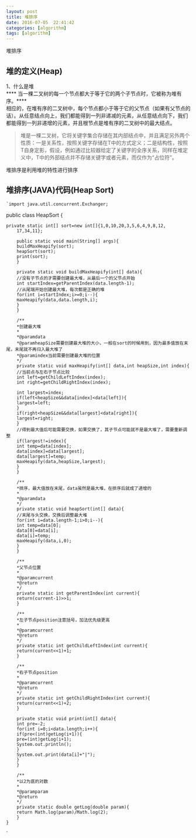 ```yaml
---
layout: post
title: 堆排序
date: 2016-07-05  22:41:42 
categories: [algorithm]
tags: [algorithm]
---
```


堆排序
<!--more-->

##  堆的定义(Heap)

1、什么是堆 <br />
**** 当一棵二叉树的每一个节点都大于等于它的两个子节点时，它被称为堆有序。****<br />
相应的，在堆有序的二叉树中，每个节点都小于等于它的父节点（如果有父节点的话）。从任意结点向上，我们都能得到一列非递减的元素，从任意结点向下，我们都能得到一列非递增的元素，并且根节点是堆有序的二叉树中的最大结点。<br />
 
> 堆是一棵二叉树，它将关键字集合存储在其内部结点中，并且满足另外两个性质：一是关系性，按照关键字存储在T中的方式定义；二是结构性，按照T自身定影，假设，例如通过比较器给定了关键字的全序关系，同样在堆定义中，T中的外部结点并不存储关键字或者元素，而仅作为“占位符”。<br />

堆排序是利用堆的特性进行排序 <br />


##  堆排序(JAVA)代码(Heap Sort) 
    `import java.util.concurrent.Exchanger;


public class HeapSort {


	private static int[] sort=new int[]{1,0,10,20,3,5,6,4,9,8,12,
		17,34,11};
		 
		public static void main(String[] args){
		buildMaxHeapify(sort);
		heapSort(sort);
		print(sort);
		}
		 
		private static void buildMaxHeapify(int[] data){
		//没有子节点的才需要创建最大堆，从最后一个的父节点开始
		int startIndex=getParentIndex(data.length-1);
		//从尾端开始创建最大堆，每次都是正确的堆
		for(int i=startIndex;i>=0;i--){
		maxHeapify(data,data.length,i);
		}
		}
		 
		/**
		*创建最大堆
		*
		*@paramdata
		*@paramheapSize需要创建最大堆的大小，一般在sort的时候用到，因为最多值放在末尾，末尾就不再归入最大堆了
		*@paramindex当前需要创建最大堆的位置
		*/
		private static void maxHeapify(int[] data,int heapSize,int index){
		//当前点与左右子节点比较
		int left=getChildLeftIndex(index);
		int right=getChildRightIndex(index);
		 
		int largest=index;
		if(left<heapSize&&data[index]<data[left]){
		largest=left;
		}
		if(right<heapSize&&data[largest]<data[right]){
		largest=right;
		}
		//得到最大值后可能需要交换，如果交换了，其子节点可能就不是最大堆了，需要重新调整
		if(largest!=index){
		int temp=data[index];
		data[index]=data[largest];
		data[largest]=temp;
		maxHeapify(data,heapSize,largest);
		}
		}
		 
		/**
		*排序，最大值放在末尾，data虽然是最大堆，在排序后就成了递增的
		*
		*@paramdata
		*/
		private static void heapSort(int[] data){
		//末尾与头交换，交换后调整最大堆
		for(int i=data.length-1;i>0;i--){
		int temp=data[0];
		data[0]=data[i];
		data[i]=temp;
		maxHeapify(data,i,0);
		}
		}
		 
		/**
		*父节点位置
		*
		*@paramcurrent
		*@return
		*/
		private static int getParentIndex(int current){
		return(current-1)>>1;
		}
		 
		/**
		*左子节点position注意括号，加法优先级更高
		*
		*@paramcurrent
		*@return
		*/
		private static int getChildLeftIndex(int current){
		return(current<<1)+1;
		}
		 
		/**
		*右子节点position
		*
		*@paramcurrent
		*@return
		*/
		private static int getChildRightIndex(int current){
		return(current<<1)+2;
		}
		 
		private static void print(int[] data){
		int pre=-2;
		for(int i=0;i<data.length;i++){
		if(pre<(int)getLog(i+1)){
		pre=(int)getLog(i+1);
		System.out.println();
		}
		System.out.print(data[i]+"|");
		}
		}
		 
		/**
		*以2为底的对数
		*
		*@paramparam
		*@return
		*/
		private static double getLog(double param){
		return Math.log(param)/Math.log(2);
		}
	}

`


